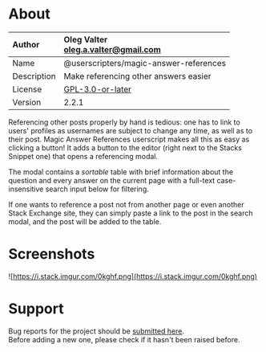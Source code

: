 
# About

| Author       | Oleg Valter<br>[oleg.a.valter@gmail.com](mailto:oleg.a.valter@gmail.com) |
| :----------- | :----------------------- |
| Name | @userscripters/magic-answer-references |
| Description | Make referencing other answers easier |
| License | [GPL-3.0-or-later](https://spdx.org/licenses/GPL-3.0-or-later) |
| Version | 2.2.1 |

Referencing other posts properly by hand is tedious: one has to link to users' profiles as usernames are subject to change any time, as well as to their post. Magic Answer References userscript makes all this as easy as clicking a button! It adds a button to the editor (right next to the Stacks Snippet one) that opens a referencing modal.

The modal contains a *sortable* table with brief information about the question and every answer on the current page with a full-text case-insensitive search input below for filtering.

If one wants to reference a post not from another page or even another Stack Exchange site, they can simply paste a link to the post in the search modal, and the post will be added to the table.
# Screenshots
![https://i.stack.imgur.com/0kghf.png](https://i.stack.imgur.com/0kghf.png)

# Support

Bug reports for the project should be [submitted here](https://github.com/userscripters/magic-answer-references/issues).
<br>Before adding a new one, please check if it hasn't been raised before.
  